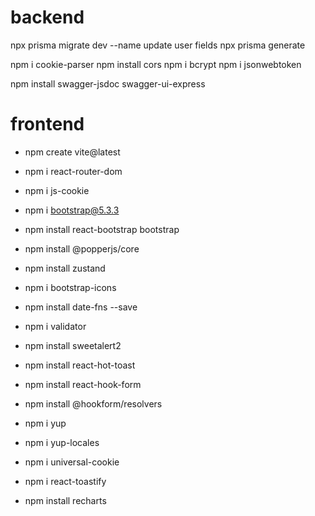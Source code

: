 # backend

npx prisma migrate dev --name update user fields
npx prisma generate

npm i cookie-parser
npm install cors
npm i bcrypt
npm i jsonwebtoken

npm install swagger-jsdoc swagger-ui-express

# frontend

- npm create vite@latest
- npm i react-router-dom
- npm i js-cookie
- npm i bootstrap@5.3.3
- npm install react-bootstrap bootstrap
- npm install @popperjs/core
- npm install zustand
- npm i bootstrap-icons
- npm install date-fns --save
- npm i validator
- npm install sweetalert2
- npm install react-hot-toast

- npm install react-hook-form
- npm install @hookform/resolvers
- npm i yup
- npm i yup-locales
- npm i universal-cookie
- npm i react-toastify
- npm install recharts
